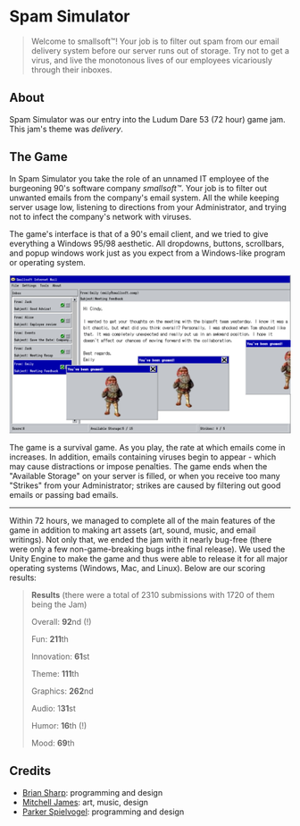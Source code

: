 # Spam Simulator

> Welcome to smallsoft™️! Your job is to filter out spam from our email delivery system before our server runs out of storage. Try not to get a virus, and live the monotonous lives of our employees vicariously through their inboxes.

## About

Spam Simulator was our entry into the Ludum Dare 53 (72 hour) game jam. This jam's theme was *delivery*.

## The Game

In Spam Simulator you take the role of an unnamed IT employee of the burgeoning 90's software company *smallsoft™️*. Your job is to filter out unwanted emails from the company's email system. All the while keeping server usage low, listening to directions from your Administrator, and trying not to infect the company's network with viruses.

The game's interface is that of a 90's email client, and we tried to give everything a Windows 95/98 aesthetic. All dropdowns, buttons, scrollbars, and popup windows work just as you expect from a Windows-like program or operating system.

![An in-game screenshot of Spam Simulator](/static/screenshot.jpg)

The game is a survival game. As you play, the rate at which emails come in increases. In addition, emails containing viruses begin to appear - which may cause distractions or impose penalties. The game ends when the "Available Storage" on your server is filled, or when you receive too many "Strikes" from your Administrator; strikes are caused by filtering out good emails or passing bad emails.

---

Within 72 hours, we managed to complete all of the main features of the game in addition to making art assets (art, sound, music, and email writings). Not only that, we ended the jam with it nearly bug-free (there were only a few non-game-breaking bugs inthe final release). We used the Unity Engine to make the game and thus were able to release it for all major operating systems (Windows, Mac, and Linux). Below are our scoring results:

> **Results** (there were a total of 2310 submissions with 1720 of them being the Jam)
>
> Overall: **92**nd (!)
>
> Fun: **211**th
>
> Innovation: **61**st
>
> Theme: **111**th
>
> Graphics: **262**nd
>
> Audio: 1**31**st
>
> Humor: **16**th (!)
>
> Mood: **69**th

## Credits

- [Brian Sharp](https://github.com/B-Sharp): programming and design
- [Mitchell James](https://www.linkedin.com/in/mitchell-james-design/): art, music, design
- [Parker Spielvogel](https://parkerspielvogel.com/): programming and design 